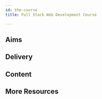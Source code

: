 ```yaml
---
id: the-course
title: Full Stack Web Development Course

---
```


## Aims



## Delivery



## Content



## More Resources

